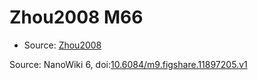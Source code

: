 <a name="material" />

# Zhou2008 M66
<script type="application/ld+json">
  {
    "@context": "https://schema.org/",
    "@type": "ChemicalSubstance",
    "@id": "https://egonw.github.io/nanowiki/nanowiki278.html#material",
    "http://purl.org/dc/terms/conformsTo":
      {
        "@type": "CreativeWork",
        "@id": "https://bioschemas.org/profiles/ChemicalSubstance/0.4-RELEASE/"
      },
    "identfier": "278",
    "name": "Zhou2008 M66",
    "url": "https://egonw.github.io/nanowiki/nanowiki278.html#material",
    "sameAs": "http://127.0.0.1/mediawiki/index.php/Special:URIResolver/Zhou2008_M66"
  }
</script>


* Source: [Zhou2008](articleZhou2008.md)


Source: NanoWiki 6, doi:[10.6084/m9.figshare.11897205.v1](https://doi.org/10.6084/m9.figshare.11897205.v1)
